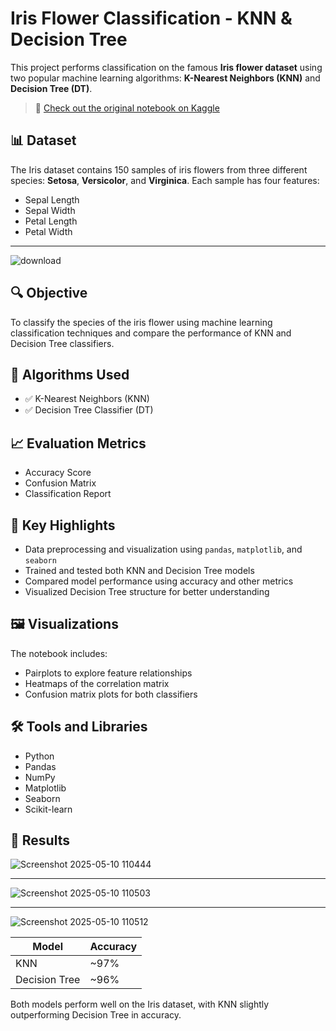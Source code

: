 # Iris Flower Classification - KNN & Decision Tree

This project performs classification on the famous **Iris flower dataset** using two popular machine learning algorithms: **K-Nearest Neighbors (KNN)** and **Decision Tree (DT)**.

> 📍 [Check out the original notebook on Kaggle](https://www.kaggle.com/code/krishnayadav456wrsty/iris-flower-classification-knn-and-dt/)

## 📊 Dataset

The Iris dataset contains 150 samples of iris flowers from three different species: **Setosa**, **Versicolor**, and **Virginica**. Each sample has four features:

- Sepal Length
- Sepal Width
- Petal Length
- Petal Width


---

![download](https://github.com/user-attachments/assets/7c787459-d78d-41de-8025-9f533cfe2867)


## 🔍 Objective

To classify the species of the iris flower using machine learning classification techniques and compare the performance of KNN and Decision Tree classifiers.

## 🧠 Algorithms Used

- ✅ K-Nearest Neighbors (KNN)
- ✅ Decision Tree Classifier (DT)

## 📈 Evaluation Metrics

- Accuracy Score
- Confusion Matrix
- Classification Report

## 📌 Key Highlights

- Data preprocessing and visualization using `pandas`, `matplotlib`, and `seaborn`
- Trained and tested both KNN and Decision Tree models
- Compared model performance using accuracy and other metrics
- Visualized Decision Tree structure for better understanding

## 🖼️ Visualizations

The notebook includes:
- Pairplots to explore feature relationships
- Heatmaps of the correlation matrix
- Confusion matrix plots for both classifiers

## 🛠️ Tools and Libraries

- Python
- Pandas
- NumPy
- Matplotlib
- Seaborn
- Scikit-learn

## 📌 Results
![Screenshot 2025-05-10 110444](https://github.com/user-attachments/assets/dc86bf87-5bf2-4cdf-ac4c-d72f1a96f903)

---

![Screenshot 2025-05-10 110503](https://github.com/user-attachments/assets/9bd936e1-9290-496c-9d6e-cc2f0d0098fc)

---

![Screenshot 2025-05-10 110512](https://github.com/user-attachments/assets/285cdd6c-39dd-437c-92a6-87f40656e908)







| Model       | Accuracy |
|-------------|----------|
| KNN         | ~97%     |
| Decision Tree | ~96%   |


Both models perform well on the Iris dataset, with KNN slightly outperforming Decision Tree in accuracy.


